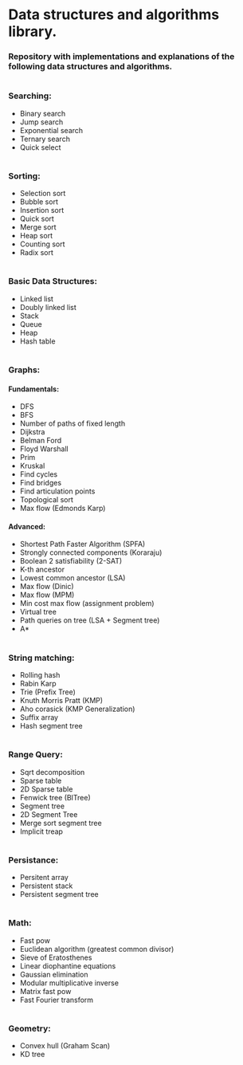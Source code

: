 # Data structures and algorithms library.

### Repository with implementations and explanations of the following data structures and algorithms.

#

### Searching:
  - Binary search 
  - Jump search
  - Exponential search
  - Ternary search
  - Quick select
  
#

### Sorting:
  - Selection sort
  - Bubble sort
  - Insertion sort
  - Quick sort
  - Merge sort
  - Heap sort
  - Counting sort
  - Radix sort
  
#

### Basic Data Structures:
  - Linked list
  - Doubly linked list
  - Stack
  - Queue
  - Heap
  - Hash table
  
#

### Graphs:
#### Fundamentals:
  - DFS
  - BFS
  - Number of paths of fixed length
  - Dijkstra
  - Belman Ford
  - Floyd Warshall
  - Prim
  - Kruskal
  - Find cycles
  - Find bridges
  - Find articulation points
  - Topological sort
  - Max flow (Edmonds Karp)

#### Advanced:
  - Shortest Path Faster Algorithm (SPFA)
  - Strongly connected components (Koraraju)
  - Boolean 2 satisfiability (2-SAT)
  - K-th ancestor
  - Lowest common ancestor (LSA)
  - Max flow (Dinic)
  - Max flow (MPM)
  - Min cost max flow (assignment problem)
  - Virtual tree
  - Path queries on tree (LSA + Segment tree)
  - A*
  
#

### String matching:
  - Rolling hash
  - Rabin Karp
  - Trie (Prefix Tree)
  - Knuth Morris Pratt (KMP)
  - Aho corasick (KMP Generalization)
  - Suffix array
  - Hash segment tree
  
#

### Range Query:
  - Sqrt decomposition
  - Sparse table
  - 2D Sparse table
  - Fenwick tree (BITree)
  - Segment tree
  - 2D Segment Tree
  - Merge sort segment tree
  - Implicit treap
  
#

### Persistance:
  - Persitent array
  - Persistent stack
  - Persistent segment tree
  
#

### Math:
  - Fast pow
  - Euclidean algorithm (greatest common divisor)
  - Sieve of Eratosthenes
  - Linear diophantine equations
  - Gaussian elimination
  - Modular multiplicative inverse
  - Matrix fast pow
  - Fast Fourier transform
  
#

### Geometry:
  - Convex hull (Graham Scan)
  - KD tree
    
#


  

